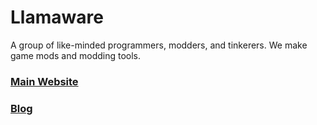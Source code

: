 # Llamaware

A group of like-minded programmers, modders, and tinkerers. We make game mods and modding tools.

### [Main Website](https://llamawa.re/)

### [Blog](https://llamawa.re/blog)